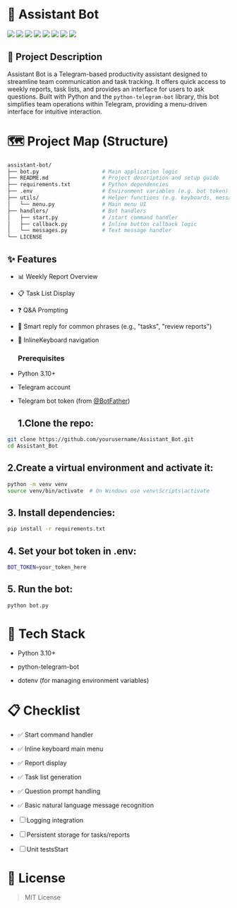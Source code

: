 # 🤖 Assistant Bot
 ![](https://komarev.com/ghpvc/?username=mscbuild) 
 ![](https://img.shields.io/github/license/mscbuild/Assistant_Bot) 
![](https://img.shields.io/github/repo-size/mscbuild/Assistant_Bot)
![](https://img.shields.io/badge/PRs-Welcome-green)
![](https://img.shields.io/badge/code%20style-php-green)
![](https://img.shields.io/github/stars/mscbuild)
![](https://img.shields.io/badge/Topic-Github-lighred)
![](https://img.shields.io/website?url=https%3A%2F%2Fgithub.com%2Fmscbuild)


## 🧠 Project Description

Assistant Bot is a Telegram-based productivity assistant designed to streamline team communication and task tracking. It offers quick access to weekly reports, task lists, and provides an interface for users to ask questions. Built with Python and the `python-telegram-bot` library, this bot simplifies team operations within Telegram, providing a menu-driven interface for intuitive interaction.

# 🗺️ Project Map (Structure)
~~~bash
assistant-bot/
├── bot.py                    # Main application logic
├── README.md                 # Project description and setup guide
├── requirements.txt          # Python dependencies
├── .env                      # Environment variables (e.g. bot token)
├── utils/                    # Helper functions (e.g. keyboards, messages)
│   └── menu.py               # Main menu UI
├── handlers/                 # Bot handlers
│   ├── start.py              # /start command handler
│   ├── callback.py           # Inline button callback logic
│   └── messages.py           # Text message handler
└── LICENSE
~~~

## ✨ Features

- 📊 Weekly Report Overview
- 📋 Task List Display
- ❓ Q&A Prompting
- 🧠 Smart reply for common phrases (e.g., "tasks", "review reports")
- 🧵 InlineKeyboard navigation

  ### Prerequisites

- Python 3.10+
- Telegram account
- Telegram bot token (from [@BotFather](https://t.me/BotFather))

  ## 1.Clone the repo:

~~~bash
git clone https://github.com/yourusername/Assistant_Bot.git
cd Assistant_Bot
~~~

## 2.Create a virtual environment and activate it:
~~~bash
python -m venv venv
source venv/bin/activate  # On Windows use venv\Scripts\activate
~~~

## 3. Install dependencies:
~~~bash
pip install -r requirements.txt
~~~

## 4. Set your bot token in .env:
~~~bash
BOT_TOKEN=your_token_here
~~~

## 5. Run the bot:
~~~bash
python bot.py
~~~

# 🧱 Tech Stack

- Python 3.10+

- python-telegram-bot

- dotenv (for managing environment variables)

# 📋 Checklist

 - ✅ Start command handler

 - ✅ Inline keyboard main menu

 - ✅ Report display

 - ✅ Task list generation

 - ✅ Question prompt handling

 - ✅ Basic natural language message recognition

 - ☐ Logging integration

 - ☐ Persistent storage for tasks/reports

 - ☐ Unit testsStart

# 📄 License

> MIT License
 

 
